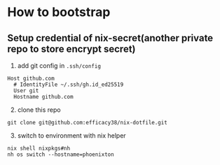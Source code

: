 # How to bootstrap

## Setup credential of nix-secret(another private repo to store encrypt secret)

1. add git config in `.ssh/config`
```
Host github.com
  # IdentityFile ~/.ssh/gh.id_ed25519
  User git
  Hostname github.com
```

2. clone this repo
```
git clone git@github.com:efficacy38/nix-dotfile.git
```

3. switch to environment with nix helper
```
nix shell nixpkgs#nh
nh os switch --hostname=phoenixton
```
